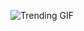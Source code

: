 ![Trending GIF](https://media4.giphy.com/media/v1.Y2lkPThiYjIxNzcybDdxM3lmNGtjaW0zZ243Z2Nxcno2ZDdrdWswaDh1dGRodTZicjZ6ZSZlcD12MV9naWZzX3NlYXJjaCZjdD1n/bGgsc5mWoryfgKBx1u/giphy.gif)

